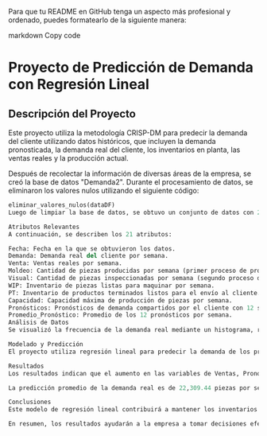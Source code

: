 Para que tu README en GitHub tenga un aspecto más profesional y ordenado, puedes formatearlo de la siguiente manera:

markdown
Copy code
# Proyecto de Predicción de Demanda con Regresión Lineal

## Descripción del Proyecto

Este proyecto utiliza la metodología CRISP-DM para predecir la demanda del cliente utilizando datos históricos, que incluyen la demanda pronosticada, la demanda real del cliente, los inventarios en planta, las ventas reales y la producción actual.

Después de recolectar la información de diversas áreas de la empresa, se creó la base de datos "Demanda2". Durante el procesamiento de datos, se eliminaron los valores nulos utilizando el siguiente código:

```python
eliminar_valores_nulos(dataDF)
Luego de limpiar la base de datos, se obtuvo un conjunto de datos con 21 variables y 45 instancias.

Atributos Relevantes
A continuación, se describen los 21 atributos:

Fecha: Fecha en la que se obtuvieron los datos.
Demanda: Demanda real del cliente por semana.
Venta: Ventas reales por semana.
Moldeo: Cantidad de piezas producidas por semana (primer proceso de producción).
Visual: Cantidad de piezas inspeccionadas por semana (segundo proceso de producción).
WIP: Inventario de piezas listas para maquinar por semana.
PT: Inventario de productos terminados listos para el envío al cliente.
Capacidad: Capacidad máxima de producción de piezas por semana.
Pronósticos: Pronósticos de demanda compartidos por el cliente con 12 semanas de anticipación.
Promedio_Pronóstico: Promedio de los 12 pronósticos por semana.
Análisis de Datos
Se visualizó la frecuencia de la demanda real mediante un histograma, revelando que oscila entre 20,000 y 26,000 piezas por semana.

Modelado y Predicción
El proyecto utiliza regresión lineal para predecir la demanda de los próximos 7 días, permitiendo la asignación temprana de recursos para satisfacer las necesidades del cliente. Los datos se dividieron en dos conjuntos: entrenamiento (variables: Promedio_Pronóstico, Ventas, Inventario, Pronóstico_1, Pronóstico_2, Pronóstico_3, WIP, Visual) y prueba (variable: Demanda_real).

Resultados
Los resultados indican que el aumento en las variables de Ventas, Pronóstico_1, Pronóstico_2 y Visual se correlaciona con un aumento en la demanda real. Por otro lado, el aumento en Promedio_Pronóstico, Inventario, Pronóstico_3 y WIP se relaciona con una disminución en la demanda real.

La predicción promedio de la demanda real es de 22,309.44 piezas por semana, con un coeficiente de determinación R^2 del 73.74%.

Conclusiones
Este modelo de regresión lineal contribuirá a mantener los inventarios acordes a las necesidades del cliente, evitar paros en la planta y reducir costos de fletes innecesarios. Además, respaldará la toma de decisiones y la asignación eficiente de recursos.

En resumen, los resultados ayudarán a la empresa a tomar decisiones efectivas, produciendo al menos 22,309 piezas por semana para mantener inventarios saludables y cumplir con los envíos al cliente de manera puntual.

